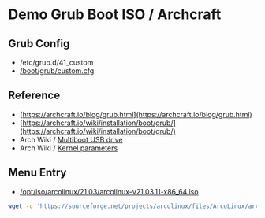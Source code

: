 

# Demo Grub Boot ISO / Archcraft

## Grub Config

* /etc/grub.d/41_custom
* [/boot/grub/custom.cfg](custom.cfg)


## Reference

* [https://archcraft.io/blog/grub.html](https://archcraft.io/blog/grub.html)
* [https://archcraft.io/wiki/installation/boot/grub/](https://archcraft.io/wiki/installation/boot/grub/)
* Arch Wiki / [Multiboot USB drive](https://wiki.archlinux.org/title/Multiboot_USB_drive#Configuring_GRUB)
* Arch Wiki / [Kernel parameters](https://wiki.archlinux.org/title/Kernel_parameters#GRUB)


## Menu Entry

* [/opt/iso/arcolinux/21.03/arcolinux-v21.03.11-x86_64.iso](https://sourceforge.net/projects/arcolinux/files/ArcoLinux/arcolinux-v21.03.11-x86_64.iso/download)


``` sh
wget -c 'https://sourceforge.net/projects/arcolinux/files/ArcoLinux/arcolinux-v21.03.11-x86_64.iso/download' -O arcolinux-v21.03.11-x86_64.iso
```
